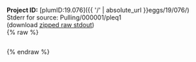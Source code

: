 **Project ID:** [plumID:19.076]({{ '/' | absolute_url }}eggs/19/076/)  
Stderr for source:  Pulling/000001/pleq1   
(download [zipped raw stdout](pleq1.plumed_master.stdout.txt.zip))  
{% raw %}
<pre>
</pre>
{% endraw %}
